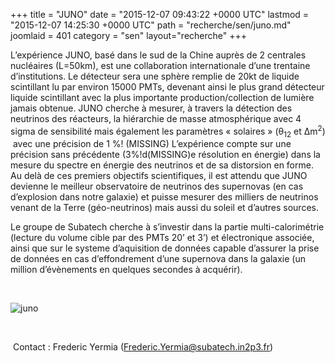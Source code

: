 +++
title = "JUNO"
date = "2015-12-07 09:43:22 +0000 UTC"
lastmod = "2015-12-07 14:25:30 +0000 UTC"
path = "recherche/sen/juno.md"
joomlaid = 401
category = "sen"
layout="recherche"
+++
<p><span><span>L’expérience JUNO, basé dans le sud de la Chine auprès de 2 centrales nucléaires (L=50km), est une collaboration internationale d’une trentaine d’institutions. Le détecteur sera une sphère remplie de 20kt de liquide scintillant lu par environ 15000 PMTs, devenant ainsi le plus grand détecteur liquide scintillant avec la plus importante production/collection de lumière jamais obtenue. JUNO cherche à mesurer, à travers la détection des neutrinos des réacteurs, la hiérarchie de masse atmosphérique avec 4 sigma de sensibilité mais également les paramètres « solaires » (θ<sub>12</sub> et Δm<sup>2</sup>)  avec une précision de 1 %! (MISSING) L’expérience compte sur une précision sans précédente (3%!d(MISSING)e résolution en énergie) dans la mesure du spectre en énergie des neutrinos et de sa distorsion en forme. Au delà de ces premiers objectifs scientifiques, il est attendu que JUNO devienne le meilleur observatoire de neutrinos des supernovas (en cas d’explosion dans notre galaxie) et puisse mesurer des milliers de neutrinos venant de la Terre (géo-neutrinos) mais aussi du soleil et d’autres sources.</span></span></p>
<p><span>Le groupe de Subatech cherche à s’investir dans la partie multi-calorimétrie (lecture du volume cible par des PMTs 20’ et 3’) et électronique associée, ainsi que sur le systeme d’aquisition de données capable d’assurer la prise de données en cas d’effondrement d’une supernova dans la galaxie (un million d’évènements en quelques secondes à acquérir).</span></p>
<p> </p>
<p><span><img src="images/Recherche/Erdre/Juno/juno.png" alt="juno"/></span></p>
<p><span> </span></p>
<p> Contact : Frederic Yermia (<span id="cloak78458"><a href="mailto:yermia@subatech.in2p3.fr">Frederic.Yermia@subatech.in2p3.fr</a>)</span></p>